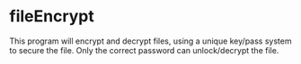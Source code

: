 # fileEncrypt
This program will encrypt and decrypt files, using a unique key/pass system to secure the file. Only the correct password can unlock/decrypt the file.
